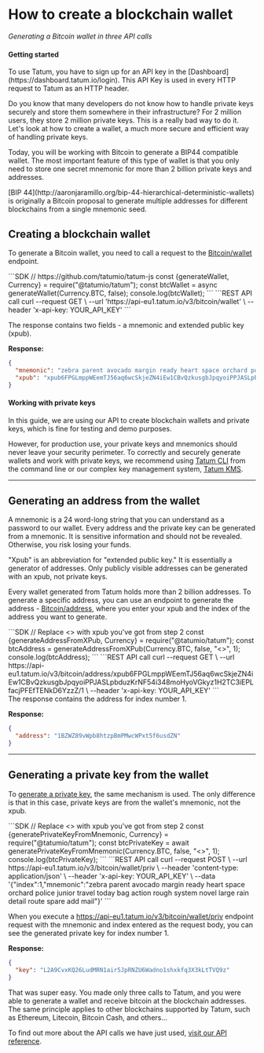 # How to create a blockchain wallet

*Generating a Bitcoin wallet in three API calls*


#### Getting started

<div class="toolbar-note">
To use Tatum, you have to sign up for an API key in the [Dashboard](https://dashboard.tatum.io/login). This API Key is used in every HTTP request to Tatum as an HTTP header.
</div>

Do you know that many developers do not know how to handle private keys securely and store them somewhere in their infrastructure? For 2 million users, they store 2 million private keys. This is a really bad way to do it. Let's look at how to create a wallet, a much more secure and efficient way of handling private keys.

Today, you will be working with Bitcoin to generate a BIP44 compatible wallet. The most important feature of this type of wallet is that you only need to store one secret mnemonic for more than 2 billion private keys and addresses.

<div class="toolbar-note">
[BIP 44](http://aaronjaramillo.org/bip-44-hierarchical-deterministic-wallets) is originally a Bitcoin proposal to generate multiple addresses for different blockchains from a single mnemonic seed.
</div>

## Creating a blockchain wallet

To generate a Bitcoin wallet, you need to call a request to the [Bitcoin/wallet](https://docs.tatum.io/rest/blockchain/generate-bitcoin-wallet) endpoint.

<div class='tabbed-code-blocks'>
```SDK
// https://github.com/tatumio/tatum-js
const {generateWallet, Currency} = require("@tatumio/tatum");
const btcWallet = async generateWallet(Currency.BTC, false);
console.log(btcWallet);
```
```REST API call
curl --request GET \
  --url 'https://api-eu1.tatum.io/v3/bitcoin/wallet' \
  --header 'x-api-key: YOUR_API_KEY'
```
</div>

The response contains two fields - a mnemonic and extended public key (xpub).

**Response:**
```json
{
  "mnemonic": "zebra parent avocado margin ready heart space orchard police junior travel today bag action rough system novel large rain detail route spare add mail",
  "xpub": "xpub6FPGLmppWEemTJ56aq6wcSkjeZN4iEw1CBvQzkusgbJpqyoiPPJASLpbduzKrNF54i348moHyoVGkyz1H2TC3iEPLfacjPFEfTENkD6YzzZ"
}
```

#### Working with private keys

<div class="toolbar-note">
In this guide, we are using our API to create blockchain wallets and private keys, which is fine for testing and demo purposes.
</div>

However, for production use, your private keys and mnemonics should never leave your security perimeter. To correctly and securely generate wallets and work with private keys, we recommend using [Tatum CLI](https://github.com/tatumio/tatum-cli) from the command line or our complex key management system, [Tatum KMS](https://github.com/tatumio/tatum-kms).

---

## Generating an address from the wallet

A mnemonic is a 24 word-long string that you can understand as a password to our wallet. Every address and the private key can be generated from a mnemonic. It is sensitive information and should not be revealed. Otherwise, you risk losing your funds.

"Xpub" is an abbreviation for "extended public key." It is essentially a generator of addresses. Only publicly visible addresses can be generated with an xpub, not private keys.

Every wallet generated from Tatum holds more than 2 billion addresses. To generate a specific address, you can use an endpoint to generate the address - [Bitcoin/address](https://docs.tatum.io/rest/blockchain/generate-bitcoin-deposit-address-from-extended-public-key), where you enter your xpub and the index of the address you want to generate.

<div class='tabbed-code-blocks'>
```SDK
// Replace <<xpub>> with xpub you've got from step 2
const {generateAddressFromXPub, Currency} = require("@tatumio/tatum");
const btcAddress = generateAddressFromXPub(Currency.BTC, false, "<<xpub>>", 1);
console.log(btcAddress);
```
```REST API call
curl --request GET \
  --url https://api-eu1.tatum.io/v3/bitcoin/address/xpub6FPGLmppWEemTJ56aq6wcSkjeZN4iEw1CBvQzkusgbJpqyoiPPJASLpbduzKrNF54i348moHyoVGkyz1H2TC3iEPLfacjPFEfTENkD6YzzZ/1 \
  --header 'x-api-key: YOUR_API_KEY'
```
</div>
The response contains the address for index number 1.

**Response:**
```json
{
  "address": "1BZWZ89vWpb8htzpBmPMwcWPxt5f6usdZN"
}
```

---

## Generating a private key from the wallet

To [generate a private key](https://docs.tatum.io/rest/blockchain/generate-bitcoin-private-key), the same mechanism is used. The only difference is that in this case, private keys are from the wallet's mnemonic, not the xpub.

<div class='tabbed-code-blocks'>
```SDK
// Replace <<mnemonic>> with xpub you've got from step 2
const {generatePrivateKeyFromMnemonic, Currency} = require("@tatumio/tatum");
const btcPrivateKey = await generatePrivateKeyFromMnemonic(Currency.BTC, false, "<<mnemonic>>", 1);
console.log(btcPrivateKey);
```
```REST API call
curl --request POST \
  --url https://api-eu1.tatum.io/v3/bitcoin/wallet/priv \
  --header 'content-type: application/json' \
  --header 'x-api-key: YOUR_API_KEY' \
  --data '{"index":1,"mnemonic":"zebra parent avocado margin ready heart space orchard police junior travel today bag action rough system novel large rain detail route spare add mail"}'
```
</div>

When you execute a https://api-eu1.tatum.io/v3/bitcoin/wallet/priv endpoint request with the mnemonic and index entered as the request body, you can see the generated private key for index number 1.

**Response:**
```json
{
  "key": "L2A9CvxKQ26LudMRN1air5JpRNZU6Wadno1shxkfq3X3kLtTVQ9z"
}
```

That was super easy. You made only three calls to Tatum, and you were able to generate a wallet and receive bitcoin at the blockchain addresses. The same principle applies to other blockchains supported by Tatum, such as Ethereum, Litecoin, Bitcoin Cash, and others...

To find out more about the API calls we have just used, [visit our API reference](https://docs.tatum.io/rest/blockchain).

